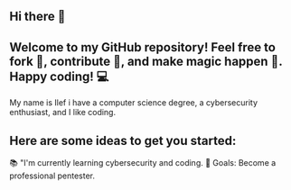 ## Hi there 👋


 ## Welcome to my GitHub repository! Feel free to fork 🍴, contribute 🚀, and make magic happen 🌟. Happy coding! 💻

 My name is Ilef i have a computer science degree, a cybersecurity enthusiast, and I like coding.

## Here are some ideas to get you started:

📚 "I'm currently learning cybersecurity and coding.
🎯 Goals: Become a professional pentester.

